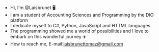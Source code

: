 -  Hi, I’m @Laisbrunet 🖥️
-  I am a student of Accounting Sciences and Programming by the DIO platform
-  I dedicate myself to C#, Python, JavaScript and HTTML languages
-  The programming showed me a world of possibilities and I love to embark on this wonderful journey ✈️
-  How to reach me, E-mail:laisbrunettomaz@gmail.com 

<!---
